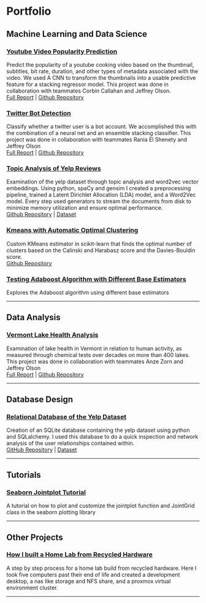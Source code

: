 # Portfolio

## Machine Learning and Data Science

### [Youtube Video Popularity Prediction](/youtube_popularity.md)

Predict the popularity of a youtube cooking video based on the thumbnail, subtitles, bit rate, duration, and other types of metadata associated with the video. We used A CNN to transform the thumbnails into a usable predictive feature for a stacking regressor model. This project was done in collaboration with teammates Corbin Callahan and Jeffrey Olson.<br>
[Full Report](/pdfs/Predicting_YouTube_Cooking_Video_Popularity_Final_Report.pdf) | [Github Repository](https://github.com/corbinscahalan/SIADS699-capstone-project)


### [Twitter Bot Detection](/twitter_bot_detection.md)

Classify whether a twitter user is a bot account. We accomplished this with the combination of a neural net and an ensemble stacking classifier. This project was done in collaboration with teammates Rania El Shenety and Jeffrey Olson<br>
[Full Report](/pdfs/Twitter_Bot_Detection_SIADS_694_695_Team_Project_Report.pdf) | [Github Repository](https://github.com/MarlonShakespeare/Milestone-2)

### [Topic Analysis of Yelp Reviews](/Topic_analysis_word2vec.md)

Examination of the yelp dataset through topic analysis and word2vec vector embeddings. Using python, spaCy and gensim I created a preprocessing pipeline, trained a Latent Dirichlet Allocation (LDA) model, and a Word2Vec model. Every step used generators to stream the documents from disk to minimize memory utilization and ensure optimal performance.<br>
[Github Repository](https://github.com/Alkoopman85/Word2Vec-and-Topic-Analysis-Yelp-Reviews) | [Dataset](https://www.yelp.com/dataset)

### [Kmeans with Automatic Optimal Clustering](/kmeans_optimalk.md)

Custom KMeans estimator in scikit-learn that finds the optimal number of clusters based on the Calinski and Harabasz score and the Davies-Bouldin score.<br>
[Github Repository](https://github.com/Alkoopman85/optimal_k_kmeans)

### [Testing Adaboost Algorithm with Different Base Estimators](https://github.com/Alkoopman85/Adaboost-Comparison/blob/main/heart-disease-adaboost-w-different-base-estimators.ipynb)

Explores the Adaboost algorithm using different base estimators

---

## Data Analysis

### [Vermont Lake Health Analysis](/vermont_lake_health.md)

Examination of lake health in Vermont in relation to human activity, as measured through chemical tests over decades on more than 400 lakes. This project was done in collaboration with teammates Anze Zorn and Jeffrey Olson<br>
[Full Report](/pdfs/10-jeffols-azorin-alevink.pdf) | [Github Repository](https://github.com/zorinAnze/Vermont-Lake-Health)

---

## Database Design

### [Relational Database of the Yelp Dataset](/yelp_database.md)

Creation of an SQLite database containing the yelp dataset using python and SQLalchemy. I used this database to do a quick inspection and network analysis of the user relationships contained within.<br>
[GitHub Repository](https://github.com/Alkoopman85/Yelp_sqlite_database) | [Dataset](https://www.yelp.com/dataset)

---

## Tutorials

### [Seaborn Jointplot Tutorial](https://github.com/Alkoopman85/Seaborn-jointplt-and-joint-grid-tutorial)

A tutorial on how to plot and customize the jointplot function and JointGrid class in the seaborn plotting library

---

## Other Projects

### [How I built a Home Lab from Recycled Hardware](/pdfs/homelab_buildbook.pdf)

A step by step process for a home lab build from recycled hardware. Here I took five computers past their end of life and created a development desktop, a nas like storage and NFS share, and a proxmox virtual environment cluster.

---